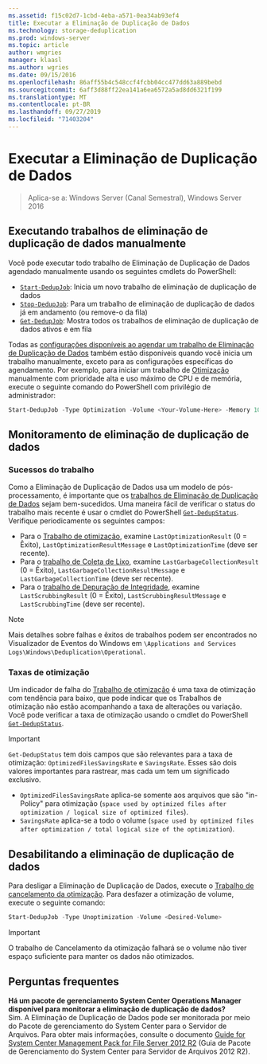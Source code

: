 ```yaml
---
ms.assetid: f15c02d7-1cbd-4eba-a571-0ea34ab93ef4
title: Executar a Eliminação de Duplicação de Dados
ms.technology: storage-deduplication
ms.prod: windows-server
ms.topic: article
author: wmgries
manager: klaasl
ms.author: wgries
ms.date: 09/15/2016
ms.openlocfilehash: 86aff55b4c548ccf4fcbb04cc477dd63a889bebd
ms.sourcegitcommit: 6aff3d88ff22ea141a6ea6572a5ad8dd6321f199
ms.translationtype: MT
ms.contentlocale: pt-BR
ms.lasthandoff: 09/27/2019
ms.locfileid: "71403204"
---
```

# <a name="running-data-deduplication"></a>Executar a Eliminação de Duplicação de Dados

> Aplica-se a: Windows Server (Canal Semestral), Windows Server 2016

## <a id="running-dedup-jobs-manually"></a>Executando trabalhos de eliminação de duplicação de dados manualmente

Você pode executar todo trabalho de Eliminação de Duplicação de Dados agendado manualmente usando os seguintes cmdlets do PowerShell:
* [`Start-DedupJob`](https://technet.microsoft.com/library/hh848442.aspx): Inicia um novo trabalho de eliminação de duplicação de dados
* [`Stop-DedupJob`](https://technet.microsoft.com/library/hh848439.aspx): Para um trabalho de eliminação de duplicação de dados já em andamento (ou remove-o da fila)
* [`Get-DedupJob`](https://technet.microsoft.com/library/hh848452.aspx): Mostra todos os trabalhos de eliminação de duplicação de dados ativos e em fila

Todas as [configurações disponíveis ao agendar um trabalho de Eliminação de Duplicação de Dados](advanced-settings.md#modifying-job-schedules-available-settings) também estão disponíveis quando você inicia um trabalho manualmente, exceto para as configurações específicas do agendamento. Por exemplo, para iniciar um trabalho de [Otimização](understand.md#job-info-optimization) manualmente com prioridade alta e uso máximo de CPU e de memória, execute o seguinte comando do PowerShell com privilégio de administrador:

```PowerShell
Start-DedupJob -Type Optimization -Volume <Your-Volume-Here> -Memory 100 -Cores 100 -Priority High
```

## <a id="monitoring-dedup"></a>Monitoramento de eliminação de duplicação de dados

### <a id="monitoring-dedup-job-successes"></a>Sucessos do trabalho

Como a Eliminação de Duplicação de Dados usa um modelo de pós-processamento, é importante que os [trabalhos de Eliminação de Duplicação de Dados](understand.md#job-info) sejam bem-sucedidos. Uma maneira fácil de verificar o status do trabalho mais recente é usar o cmdlet do PowerShell [`Get-DedupStatus`](https://technet.microsoft.com/library/hh848437.aspx). Verifique periodicamente os seguintes campos:

* Para o [Trabalho de otimização](understand.md#job-info-optimization), examine `LastOptimizationResult` (0 = Êxito), `LastOptimizationResultMessage` e `LastOptimizationTime` (deve ser recente).
* Para o [trabalho de Coleta de Lixo](understand.md#job-info-gc), examine `LastGarbageCollectionResult` (0 = Êxito), `LastGarbageCollectionResultMessage` e `LastGarbageCollectionTime` (deve ser recente).
* Para o [trabalho de Depuração de Integridade](understand.md#job-info-scrubbing), examine `LastScrubbingResult` (0 = Êxito), `LastScrubbingResultMessage` e `LastScrubbingTime` (deve ser recente).

> [!Note]  
> Mais detalhes sobre falhas e êxitos de trabalhos podem ser encontrados no Visualizador de Eventos do Windows em `\Applications and Services Logs\Windows\Deduplication\Operational`.

### <a id="monitoring-dedup-optimization-rates"></a>Taxas de otimização

Um indicador de falha do [Trabalho de otimização](understand.md#job-info-optimization) é uma taxa de otimização com tendência para baixo, que pode indicar que os Trabalhos de otimização não estão acompanhando a taxa de alterações ou variação. Você pode verificar a taxa de otimização usando o cmdlet do PowerShell [`Get-DedupStatus`](https://technet.microsoft.com/library/hh848437.aspx).

> [!Important]
> `Get-DedupStatus` tem dois campos que são relevantes para a taxa de otimização: `OptimizedFilesSavingsRate` e `SavingsRate`. Esses são dois valores importantes para rastrear, mas cada um tem um significado exclusivo.
> - `OptimizedFilesSavingsRate` aplica-se somente aos arquivos que são "in-Policy" para otimização (`space used by optimized files after optimization / logical size of optimized files`).
> - `SavingsRate` aplica-se a todo o volume (`space used by optimized files after optimization / total logical size of the optimization`).

## <a id="disabling-dedup"></a>Desabilitando a eliminação de duplicação de dados
Para desligar a Eliminação de Duplicação de Dados, execute o [Trabalho de cancelamento da otimização](understand.md#job-info-unoptimization). Para desfazer a otimização de volume, execute o seguinte comando:

```PowerShell
Start-DedupJob -Type Unoptimization -Volume <Desired-Volume>
```

> [!Important]  
> O trabalho de Cancelamento da otimização falhará se o volume não tiver espaço suficiente para manter os dados não otimizados.

## <a id="faq"></a>Perguntas frequentes
**Há um pacote de gerenciamento System Center Operations Manager disponível para monitorar a eliminação de duplicação de dados?**  
Sim. A Eliminação de Duplicação de Dados pode ser monitorada por meio do Pacote de gerenciamento do System Center para o Servidor de Arquivos. Para obter mais informações, consulte o documento [Guide for System Center Management Pack for File Server 2012 R2](https://download.microsoft.com/download/6/F/7/6F7A33B9-9383-48ED-9252-23C2C8AD1BDA/MPGuide_FileServer2012R2.doc) (Guia de Pacote de Gerenciamento do System Center para Servidor de Arquivos 2012 R2).

